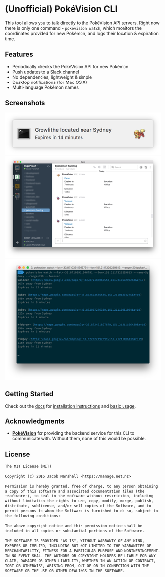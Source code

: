 <!--**The PokéVision servers are now behind CloudFlare DDoS protection, meaning it's possible that during certain parts of the day, the cli is unable to communicate with their servers.**-->

# (Unofficial) PokéVision CLI

This tool allows you to talk directly to the PokéVision API servers. Right now there is only one command - `pokevision watch`, which monitors the coordinates provided for new Pokémon, and logs their location & expiration time.

## Features

- Periodically checks the PokéVision API for new Pokémon
- Push updates to a Slack channel
- No dependencies, lightweight & simple
- Desktop notifications (for Mac OS X)
- Multi-language Pokémon names

## Screenshots

![Desktop notifications](./screenshots/notification.png)
![Slack notifications](./screenshots/slack.png)
![Terminal output](./screenshots/terminal.png)

## Getting Started

Check out the [docs](./docs/readme.md) for [installation instructions](.docs/installation.md) and [basic usage](.docs/basic-usage.md).

## Acknowledgments

- **[PokéVision](https://pokevision.com)** for providing the backend service for this CLI to communicate with. Without them, none of this would be possible.

## License

```
The MIT License (MIT)

Copyright (c) 2016 Jacob Marshall <https://manage.net.nz>

Permission is hereby granted, free of charge, to any person obtaining a copy of this software and associated documentation files (the "Software"), to deal in the Software without restriction, including without limitation the rights to use, copy, modify, merge, publish, distribute, sublicense, and/or sell copies of the Software, and to permit persons to whom the Software is furnished to do so, subject to the following conditions:

The above copyright notice and this permission notice shall be included in all copies or substantial portions of the Software.

THE SOFTWARE IS PROVIDED "AS IS", WITHOUT WARRANTY OF ANY KIND, EXPRESS OR IMPLIED, INCLUDING BUT NOT LIMITED TO THE WARRANTIES OF MERCHANTABILITY, FITNESS FOR A PARTICULAR PURPOSE AND NONINFRINGEMENT. IN NO EVENT SHALL THE AUTHORS OR COPYRIGHT HOLDERS BE LIABLE FOR ANY CLAIM, DAMAGES OR OTHER LIABILITY, WHETHER IN AN ACTION OF CONTRACT, TORT OR OTHERWISE, ARISING FROM, OUT OF OR IN CONNECTION WITH THE SOFTWARE OR THE USE OR OTHER DEALINGS IN THE SOFTWARE.
```
